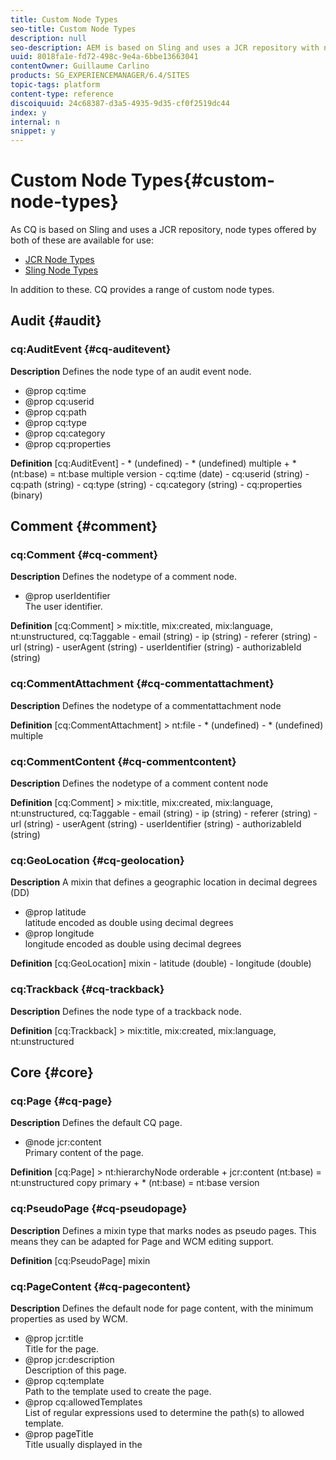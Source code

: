 ```yaml
---
title: Custom Node Types
seo-title: Custom Node Types
description: null
seo-description: AEM is based on Sling and uses a JCR repository with node types offered by both, but AEM also provides a range of custom node types
uuid: 8018fa1e-fd72-498c-9e4a-6bbe13663041
contentOwner: Guillaume Carlino
products: SG_EXPERIENCEMANAGER/6.4/SITES
topic-tags: platform
content-type: reference
discoiquuid: 24c68387-d3a5-4935-9d35-cf0f2519dc44
index: y
internal: n
snippet: y
---
```


# Custom Node Types{#custom-node-types}

As CQ is based on Sling and uses a JCR repository, node types offered by both of these are available for use:

* [JCR Node Types](http://www.day.com/specs/jcr/2.0/3_Repository_Model.html#NodeTypes)
* [Sling Node Types](https://cwiki.apache.org/confluence/display/SLING/Sling+Node+Types)

In addition to these. CQ provides a range of custom node types.

<!--
Comment Type: remark
Last Modified By: (aheimoz)
Last Modified Date: 2018-01-18T11:19:20.869-0500
<p>Taken from the CQ 5.3.0 branch (and compared with current versions):</p>
<ul>
<li>http://svn.day.com/view/svn/cq5/trunk/content/jcr_root/libs/.../*.cnd</li>
</ul>
<p>A tool to generate the docu automatically (isn't standard javadocs) would be good - but not all comments use the same formatting (and proof-reading is good too). Currently using awk and sed to extract relevant information.<br /> </p>
<p>Updates encountered for 5.4 are currently set as draft.<br /> </p>
<p>Need confirmation of status on some node types flagged as ToDo.<br /> </p>
-->

## Audit {#audit}

### cq:AuditEvent {#cq-auditevent}

**Description** Defines the node type of an audit event node.

* @prop cq:time
* @prop cq:userid
* @prop cq:path
* @prop cq:type
* @prop cq:category
* @prop cq:properties

<!--
Comment Type: remark
Last Modified By: (aheimoz)
Last Modified Date: 2018-01-18T11:19:20.963-0500
<p>Description needs more detail from RnD.<br /> </p>
-->

**Definition** [cq:AuditEvent] - &#42; (undefined) - &#42; (undefined) multiple + &#42; (nt:base) = nt:base multiple version - cq:time (date) - cq:userid (string) - cq:path (string) - cq:type (string) - cq:category (string) - cq:properties (binary)

<!--
Comment Type: draft

<h2>Calendar</h2>
-->

<!--
Comment Type: remark
Last Modified By: (ims-author-D9FB647253FD17BE0A4C98A6@AdobeID)
Last Modified Date: 2018-01-18T11:19:21.036-0500
<p>Calendar mixin as a marker for calendar subtrees.</p>
<p>Removed for <a href="https://jira.corp.adobe.com/browse/DOC-6415">DOC-6415</a></p>
<p>5.6.1 (1.3.12) and 6.0 (1.5.124) have<br /> /libs/social/calendar/nodestypes/calendar.cnd<br /> cq:Calendar<br /> cq:CalendarComponent<br /> cq:CalendarEvent<br /> cq:CalendarRecurrence<br /> cq:CalendarRecurrenceRule<br /> cq:CalendarTodo<br /> cq:Alarm<br /> cq:CalendarAttendee</p>
<p>6.1 GA (1.7.197) does not have calendar.cnd</p>
-->

## Comment {#comment}

<!--
Comment Type: remark
Last Modified By: (ims-author-D9FB647253FD17BE0A4C98A6@AdobeID)
Last Modified Date: 2018-01-18T11:19:21.082-0500
<p>UNSURE WHETHER THESE SHOULD BE UNDER<br /> develop/platform<br /> or<br /> develop/communities</p>
<p>Updating per AEM 6.1 FP2 (1.8.269) /libs/social/commons/nodetypes/</p>
<ul>
<li>comments.cnd
<ul>
<li>removed cq:Rating per <a href="https://jira.corp.adobe.com/browse/CQ-39458">CQ-39458</a></li>
</ul> </li>
<li>commentscontent.cnd</li>
<li>commentattachment.cnd</li>
<li>location.cnd</li>
</ul>
<p> </p>
-->

### cq:Comment {#cq-comment}

**Description** Defines the nodetype of a comment node.

* @prop userIdentifier  
  The user identifier.

**Definition** [cq:Comment] > mix:title, mix:created, mix:language, nt:unstructured, cq:Taggable - email (string) - ip (string) - referer (string) - url (string) - userAgent (string) - userIdentifier (string) - authorizableId (string)

### cq:CommentAttachment {#cq-commentattachment}

**Description** Defines the nodetype of a commentattachment node

**Definition** [cq:CommentAttachment] > nt:file - &#42; (undefined) - &#42; (undefined) multiple

### cq:CommentContent {#cq-commentcontent}

**Description** Defines the nodetype of a comment content node

**Definition** [cq:Comment] > mix:title, mix:created, mix:language, nt:unstructured, cq:Taggable - email (string) - ip (string) - referer (string) - url (string) - userAgent (string) - userIdentifier (string) - authorizableId (string)

### cq:GeoLocation {#cq-geolocation}

**Description** A mixin that defines a geographic location in decimal degrees (DD)

* @prop latitude  
  latitude encoded as double using decimal degrees
* @prop longitude  
  longitude encoded as double using decimal degrees

**Definition** [cq:GeoLocation] mixin - latitude (double) - longitude (double)

### cq:Trackback {#cq-trackback}

**Description** Defines the node type of a trackback node.

**Definition** [cq:Trackback] > mix:title, mix:created, mix:language, nt:unstructured

<!--
Comment Type: draft

<h2>Content Sync</h2>
-->

<!--
Comment Type: draft

<h3>cq:ContentSyncConfig</h3>
-->

<!--
Comment Type: draft

<p><strong>FOR CQ5.4</strong></p>
<p><strong>Description</strong></p>
<p></p>
<p>Defines a CQ Content Sync Configuration.</p>
<p></p>
<p><strong>Definition</strong></p>
<p></p>
<p>[cq:ContentSyncConfig] &gt; sling:Folder</p>
<p></p>
-->

<!--
Comment Type: draft

<h3>cq:ContentSyncHash</h3>
-->

<!--
Comment Type: draft

<p><strong>FOR CQ 5.4</strong></p>
<p><strong>Description</strong></p>
<p></p>
<p>Defines a mixin that adds a md5 hash.<br /> </p>
<ul>
<li>@prop md5<br /> MD5 hash as hex string.<br /> </li>
</ul>
<p></p>
<p><strong>Definition</strong></p>
<p></p>
<p>[cq:ContentSyncHash] mixin<br /> - md5 (string) copy</p>
<p></p>
-->

## Core {#core}

### cq:Page {#cq-page}

**Description** Defines the default CQ page.

* @node jcr:content  
  Primary content of the page.

**Definition** [cq:Page] > nt:hierarchyNode orderable + jcr:content (nt:base) = nt:unstructured copy primary + &#42; (nt:base) = nt:base version

### cq:PseudoPage {#cq-pseudopage}

**Description** Defines a mixin type that marks nodes as pseudo pages. This means they can be adapted for Page and WCM editing support.

**Definition** [cq:PseudoPage] mixin

### cq:PageContent {#cq-pagecontent}

**Description** Defines the default node for page content, with the minimum properties as used by WCM.

* @prop jcr:title  
  Title for the page.
* @prop jcr:description  
  Description of this page.
* @prop cq:template  
  Path to the template used to create the page.
* @prop cq:allowedTemplates  
  List of regular expressions used to determine the path(s) to allowed template.
* @prop pageTitle  
  Title usually displayed in the <title> tag.
* @prop navTitle  
  Title usually used in navigation.
* @prop hideInNav  
  Specifies whether the page should be hidden in the navigation.
* @prop onTime  
  Time when this page becomes valid.
* @prop offTime  
  Time when this page becomes invalid.
* @prop cq:lastModified  
  Date the page (or its paragraphs) was last modified.
* @prop cq:lastModifiedBy  
  Last user to change the page (or its paragraphs).
* @prop jcr:language  
  The language of page content.

>[!NOTE]
>
>It is not compulsory for page content to use this type.

**Definition** [cq:PageContent] > nt:unstructured, mix:title, mix:created, cq:OwnerTaggable, sling:VanityPath, cq:ReplicationStatus, sling:Resource orderable - cq:template (string) - cq:allowedTemplates (string) multiple - pageTitle (string) - navTitle (string) - hideInNav (boolean) - onTime (date) - offTime (date) - cq:lastModified (date) - cq:lastModifiedBy (string) - cq:designPath (string) - jcr:language (string)

### cq:Template {#cq-template}

**Description** Defines a CQ template.

* @node jcr:content  
  Default content for new pages.
* @node icon.png  
  A file that holds a characteristic icon.
* @node thumbnail.png  
  A file that holds a characteristic thumbnail image.
* @node workflows  
  Auto assign workflow configuration. The configuration will follow the structure below:  
  + workflows  
  + name1  
  - cq:path  
  - cq:workflowName

* @prop allowedParents  
  Regular expression patterns to determine the path(s) to templates allowed as parent templates.
* @prop allowedChildren  
  Regular expression patterns to determine the path(s) to templates allowed as child templates.
* @prop ranking  
  Position within the list of templates in the create page dialog.

**Definition** [cq:Template] > nt:hierarchyNode, mix:title - &#42; (undefined) - &#42; (undefined) multiple + &#42; (nt:base) = nt:base multiple version + jcr:content (nt:base) copy + icon.png (nt:file) copy + thumbnail.png (nt:file) copy + workflows (nt:base) copy - allowedParents (string) multiple - allowedChildren (string) multiple - ranking (long)

### cq:Component {#cq-component}

**Description** Defines a CQ component.

* @prop jcr:title   
  Title for the component.
* @prop jcr:description   
  Description of the component.
* @node dialog   
  Primary dialog.
* @prop dialogPath  
  Primary dialog path (alternative to dialog).
* @node design_dialog   
  Design dialog.
* @prop cq:cellName   
  Name of the design cell.
* @prop cq:isContainer   
  Indicates whether this is a container component. This forces the cell names of child components to be used instead of path names. For example, the `parsys` is a container component. If this value is not defined, the check is made based on the existence of a `cq:childEditConfig`.

* @prop cq:noDecoration   
  If true, no decoration `div` tags are drawn when including this component.

* @node cq:editConfig   
  The configuration that defines the parameters for the edit bar.
* @node cq:childEditConfig  
  The edit configuration that is inherited by child components.
* @node cq:htmlTag   
  Defines additional tag attributes that are added to the "surrounding" `div` tag when the component is included.

* @node icon.png   
  A file that holds a characteristic icon.
* @node thumbnail.png   
  A file that holds a characteristic thumbnail image.
* @prop allowedParents   
  Regular expression patterns to determine the path(s) of components that are allowed as parent components.
* @prop allowedChildren  
  Regular expression patterns to determine the path(s) of components that are allowed as child components.
* @node virtual   
  Contains subnodes that reflect virtual components used for the component drag and drop.
* @prop componentGroup  
  Name of the component group, used for the component drag and drop.
* @node cq:infoProviders   
  Contains subnodes, each of which has a property `className` that refers to a `PageInfoProvider`.

**Definition** [cq:Component] > nt:folder, mix:title, sling:ResourceSuperType - &#42; (undefined) - &#42; (undefined) multiple + &#42; (nt:base) = nt:base multiple version + dialog (nt:base) = nt:unstructured copy - dialogPath (string) + design_dialog (nt:base) = nt:unstructured copy - cq:cellName (string) - cq:isContainer (boolean) - cq:noDecoration (boolean) + cq:editConfig (cq:EditConfig) = cq:EditConfig copy + cq:childEditConfig (cq:EditConfig) = cq:EditConfig copy + cq:htmlTag (nt:base) = nt:unstructured copy + icon.png (nt:file) copy + thumbnail.png (nt:file) copy - allowedParents (string) multiple - allowedChildren (string) multiple + virtual (nt:base) = sling:Folder copy - componentGroup (string) + cq:infoProviders (nt:base) = nt:unstructured copy

### cq:ComponentMixin {#cq-componentmixin}

**Description** Defines a CQ Component as mixin type.

**Definition** [cq:ComponentMixin] > cq:Component mixin

### cq:EditConfig {#cq-editconfig}

**Description** Defines the configuration for the "editbar".

* @prop cq:dialogMode  
  Mode of the dialog:

    * `floating` - for a normal, floating dialog
    * `inline` - inline editing
    * `auto` - automatic detection (depending on available space)

* @node cq:inplaceEditing   
  Inplace editing configuration for this component.
* @prop cq:layout   
  Layout of the edit bar:

    * `editbar` - edit bar
    * `rollover` - roll over frame
    * `auto` - automatic detection

* @node cq:formParameters   
  Additional parameters to add to the dialog form.
* @prop cq:actions   
  List of actions (edit bar buttons, or menu items).
* @node cq:actionConfigs   
  Widget configurations for edit bar or menu items.
* @prop cq:emptyText   
  Text to be displayed if no visual content is present.
* @node cq:dropTargets   
  Collection of `{@link cq:DropTargetConfig}` nodes.

**Definition** [cq:EditConfig] > nt:unstructured, nt:hierarchyNode orderable - cq:dialogMode (string) < 'auto', 'floating', 'inline' - cq:layout (string) < 'editbar', 'rollover', 'auto' + cq:formParameters (nt:base) = nt:unstructured - cq:actions (string) multiple + cq:actionConfigs (nt:base) = nt:unstructured - cq:emptyText (string) + cq:dropTargets (nt:base) = nt:unstructured + cq:listeners (nt:base) = cq:EditListenersConfig

<!--
Comment Type: draft

<p><strong>For CQ5.4</strong></p>
<p> after dialogMode:</p>
<p> + cq:inplaceEditing (cq:InplaceEditingConfig) = cq:InplaceEditingConfig<br /> </p>
-->

### cq:DropTargetConfig {#cq-droptargetconfig}

**Description** Configures one drop target of a component. The name of the this node will be used as an ID for drag and drop.

* @prop accept   
  List of mime types accepted by this drop target; e.g. `["image/*"]`

* @prop groups   
  List of drag and drop groups that accept a source.
* @prop propertyName   
  Name of the property used to store the reference.

**Definition** [cq:DropTargetConfig] > nt:unstructured orderable - accept (string) multiple - groups (string) multiple - propertyName (string) + parameters (nt:base) = nt:unstructured

<!--
Comment Type: draft

<h3>cq:InplaceEditingConfig</h3>
-->

<!--
Comment Type: draft

<p><strong>For CQ 5.4</strong></p>
<p><strong>Description</strong></p>
<p></p>
<p>Configures inplace editing of a component.</p>
<ul>
<li>@prop active<br /> True to activate inplace editing for the component.</li>
<li>@prop editorType<br /> ID of the inplace editor to be used.</li>
<li>@prop configPath<br /> Path to the configuration of the editor (optional).</li>
<li>@node config<br /> Configuration of the editor (used if no configPath is specified; optional).<br /> </li>
</ul>
<p></p>
<p><strong>Definition</strong></p>
<p><code class="code">[cq:InplaceEditingConfig] &gt; nt:unstructured
<discoiqbr /> - active (boolean)
<discoiqbr /> - editorType (string)
<discoiqbr /> - configPath (string)
<discoiqbr /> + config (nt:unstructured) = nt:unstructured</code></p>
-->

### cq:VirtualComponent {#cq-virtualcomponent}

**Description** Defines a virtual CQ component. These are currently used only for the new component drag and drop wizard.

* @prop jcr:title   
  Title of this component.
* @prop jcr:description   
  Description of this component.
* @node cq:editConfig   
  Edit configuration that defines the parameters for the edit bar.
* @node cq:childEditConfig   
  Edit configuration that is inherited by child components.
* @node icon.png  
  A file that holds a characteristic icon.
* @node thumbnail.png   
  A file that holds a characteristic thumbnail image.
* @prop allowedParents   
  Regular expression patterns to determine path(s) of components that are allowed as parent components.
* @prop allowedChildren  
  Regular expression patterns to determine path(s) of components that are allowed as child components.
* @prop componentGroup   
  Name of the component group for the component drag and drop.

**Definition** [cq:VirtualComponent] > nt:folder, mix:title - &#42; (undefined) - &#42; (undefined) multiple + &#42; (nt:base) = nt:base multiple version + cq:editConfig (cq:EditConfig) = cq:EditConfig copy + icon.png (nt:file) copy + thumbnail.png (nt:file) copy - allowedParents (string) multiple - allowedChildren (string) multiple - componentGroup (string)

### cq:EditListenersConfig {#cq-editlistenersconfig}

**Description** Defines the (client side) listeners to be executed on an edit event. The values must either reference a valid client side listener function or contain a predefined shortcut:

* REFRESH_PAGE
* REFRESH_SELF
* REFRESH_PARENT

* @prop aftercreate   
  Fires after a component has been created.
* @prop afteredit   
  Fires after a component has been edited (modified).
* @prop afterdelete   
  Fires after a component has been deleted.
* @prop afterinsert   
  Fires after a component has been added to this container.
* @prop afterremove   
  Fires after a component has been removed from this container.
* @prop aftermove   
  Fires after components have been moved in this container.

**Definition** [cq:EditListenersConfig] - &#42; (undefined) - &#42; (undefined) multiple + &#42; (nt:base) = nt:base multiple version - aftercreate (string) - afteredit (string) - afterdelete (string) - afterinsert (string) - afterremove (string) - aftermove (string)

## DAM {#dam}

### dam:AssetContent {#dam-assetcontent}

**Description** Content of a DAM asset.

<!--
Comment Type: remark
Last Modified By: (aheimoz)
Last Modified Date: 2018-01-18T11:19:22.647-0500
<p>Need definition from RnD.<br /> </p>
-->

**Definition** [dam:AssetContent] > nt:unstructured + metadata (nt:unstructured) + renditions (nt:folder)

### dam:Asset {#dam-asset}

**Description** DAM asset.

<!--
Comment Type: remark
Last Modified By: (aheimoz)
Last Modified Date: 2018-01-18T11:19:22.743-0500
<p>Need definition from RnD.<br /> </p>
-->

**Definition** [dam:Asset] > nt:hierarchyNode + jcr:content (dam:AssetContent) = dam:AssetContent copy primary + &#42; (nt:base) = nt:base version

### dam:Thumbnail {#dam-thumbnail}

**Description** Thumbnail to represent a DAM asset.

<!--
Comment Type: remark
Last Modified By: (aheimoz)
Last Modified Date: 2018-01-18T11:19:22.835-0500
<p>Need definition from RnD.<br /> </p>
-->

**Definition** [dam:Thumbnails] mixin + dam:thumbnails (nt:folder)

## Delivery Container List {#delivery-container-list}

### cq:containerList {#cq-containerlist}

**Description** Container List.

<!--
Comment Type: remark
Last Modified By: (aheimoz)
Last Modified Date: 2018-01-18T11:19:22.958-0500
<p>Need definition from RnD.<br /> </p>
-->

**Definition** [cq:containerList] mixin

## Delivery Page {#delivery-page}

### cq:Cq4PageAttributes {#cq-cq-pageattributes}

**Description** cq:attributes is the node type for the ContentBus version tags. This node only has a series of properties; of which three are predefined "created", "csd", and "timestampe".

* @prop created (long) mandatory copy  
  Timestamp of creation of the version information, generally the time of checkin of the previous version or time of page creation.
* @prop csd (string) mandatory copy  
  csd standard attribute, copy of the cq:csd property of the page node
* @prop timestampe (long) mandatory copy  
  Timestamp of last version modification, generally checkin time.
* @prop &#42; (string) copy  
  Additional attributes, versioned with the parent node.

**Definition** [cq:Cq4PageAttributes] > nt:base - created (long) mandatory copy - csd (string) mandatory copy - timestampe (long) mandatory copy - &#42; (string) copy

### cq:Cq4ContentPage {#cq-cq-contentpage}

**Description** The node type cq:contentPage contains the property and child node definitions for ContentBus content pages. Only when this mixin type is added to a node of type "cq:page", a node becomes a ContentBus content page.

The items in a "cq:Cq4ContentPage" are:

* @prop cq:csd  
  The ContentBus CSD of the page.
* @node cq:content  
  The content of the page. This child node does not exist if the page node is in state "Existing without content" or "Deleted".
* @node cq:attributes  
  The list of page attributes, which were formerly known as version tags. This node is mandatory for the cq:contentPage type. The attrbutes node is versioned, when the page is node is versioned.

**Definition** [cq:Cq4ContentPage] - cq:csd (string) mandatory copy + cq:attributes (cq:Cq4PageAttributes)

## Importer {#importer}

### cq:PollConfig {#cq-pollconfig}

**Description** Poll configuration.

* @prop source (String) mandatory  
  Data source URI, this is required and must not be empty
* @prop target (String)  
  The target location where data retrieved from the data source is stored. This is optional and defaults to the cq:PollConfig node.
* @prop interval (Long)  
  The interval in seconds at which to poll for new or updated data from the data source. This is optional and defaults to 30 Minutes (1800 seconds).  

* [Creating Custom Data Importer Services for Adobe Experience Manager](/content/help/en/experience-manager/using/polling)

**Definition** [cq:PollConfig] mixin - source (String) mandatory - target (String) - interval (Long)

### cq:PollConfigFolder {#cq-pollconfigfolder}

**Description** Convenience primary node type to easily create poll configuration nodes.

**Definition** [cq:PollConfigFolder] > sling:Folder, cq:PollConfig

## Location {#location}

### cq:GeoLocation {#cq-geolocation-1}

**Description** A mixin that defines a geographic location in decimal degrees (DD).

* @prop latitude   
  Latitude encoded as double using decimal degrees.
* @prop longitude   
  Longitude encoded as double using decimal degrees.

**Definition** [cq:GeoLocation] mixin - latitude (double) - longitude (double)

## Mailer {#mailer}

### cq:mailerMessage {#cq-mailermessage}

**Description** MailerService nodetypes. The mailer uses nodes having this mixin as root nodes of message definitions.

**Definition** [cq:mailerMessage] mixin - messageStatus (string) = 'new' mandatory autocreated

## MSM {#msm}

### cq:LiveRelationship {#cq-liverelationship}

**Description** Defines a LiveRelationship mixin. A master node and a slave node can be virtually linked through a LiveRelationship.

**Definition** [cq:LiveRelationship] mixin - cq:lastRolledout (date) - cq:lastRolledoutBy (string) - cq:sourceUUID (string)

<!--
Comment Type: remark
Last Modified By: (aheimoz)
Last Modified Date: 2018-01-18T11:19:23.597-0500
<p>remove sourceUUID for CQ 5.4<br /> </p>
-->

### cq:LiveSync {#cq-livesync}

**Description** Defines a LiveSync mixin. If a node is involved in a LiveRelationship with a master node as a slave, it is marked a LiveSync.

* @prop cq:master   
  Path of the master node of the LiveRelationship.
* @prop cq:isDeep   
  Defines if the relationship is available for children.
* @prop cq:syncTrigger   
  Defines when is triggered the sync.
* @node &#42; LiveSyncAction   
  Actions to perform on sync

**Definition** [cq:LiveSync] > cq:LiveRelationship mixin orderable + &#42; (cq:LiveSyncAction) = cq:LiveSyncAction + cq:LiveSyncConfig (nt:base) = cq:LiveSyncConfig

### cq:LiveSyncCancelled {#cq-livesynccancelled}

**Description** Defines a LiveSyncCancelled mixin. Cancel the LiveSync behavior of a slave node which may be involded in a LiveRelationship owing to one of its parents.

* @prop cq:isCancelledForChildren   
  Defines whether a LiveSync is cancelled; also for children.

**Definition** [cq:LiveSyncCancelled] > cq:LiveRelationship mixin - cq:isCancelledForChildren (boolean)

### cq:LiveSyncAction {#cq-livesyncaction}

**Description** Defines a LiveSyncAction attached to a LiveSync.

* @prop name   
  Action name.
* @prop value   
  Action value.

**Definition** [cq:LiveSyncAction] > nt:unstructured

### cq:LiveSyncConfig {#cq-livesyncconfig}

**Description** Live Sync configuration.

<!--
Comment Type: remark
Last Modified By: (aheimoz)
Last Modified Date: 2018-01-18T11:19:24.024-0500
<p>Need definition from RnD.<br /> </p>
-->

**Definition** [cq:LiveSyncConfig] - cq:master (string) mandatory - cq:isDeep (boolean) - cq:trigger (string) /&#42;&#42; deprecated &#42;&#42;/

For CQ 5.4 add to the end of list:

`- cq:rolloutConfigs (string) multiple deprecated **/`

### cq:BlueprintAction {#cq-blueprintaction}

**Description** Blueprint action.

<!--
Comment Type: remark
Last Modified By: (aheimoz)
Last Modified Date: 2018-01-18T11:19:24.135-0500
<p>Need definition from RnD.<br /> </p>
-->

**Definition** [cq:BlueprintAction] > nt:unstructured

<!--
Comment Type: draft

<h3>cq:BlueprintSyncConfig</h3>
-->

<!--
Comment Type: draft

<p><strong>FOR CQ 5.4</strong></p>
<p><strong>Description</strong></p>
<p></p>
<p>Blueprint Sync configuration.<br /> </p>
<p></p>
<p></p>
<p><strong>Remark</strong> by Alison Heimoz (aheimoz) on Fri, 8 Oct 2010, 00:29:38 EDT<br /> </p>
<p>Need definition from RnD.<br /> </p>
<p></p>
<p></p>
<p><strong>Definition</strong></p>
<p></p>
<p>[cq:BlueprintSyncConfig] &gt; nt:unstructured<br /> - cq:rolloutConfigs (string) multiple</p>
<p></p>
-->

## Platform {#platform}

### cq:Console {#cq-console}

**Description** Defines the nodetype of a console node.

**Definition** [cq:Console] > sling:VanityPath, mix:title mixin

## Replication {#replication}

### cq:ReplicationStatus {#cq-replicationstatus}

**Description** Defines replication status information mixin.

* @prop cq:lastPublished   
  The date the page was last published (not used anymore).
* @prop cq:lastPublishedBy   
  The user who published the page last (not used anymore).
* @prop cq:lastReplicated   
  The date the page was last replicated.
* @prop cq:lastReplicatedBy   
  The user that replicated the page last.
* @prop cq:lastReplicationAction   
  The replication action: activate or deactivate.
* @prop cq:lastReplicationStatus   
  The replication status (not used anymore).

**Definition** [cq:ReplicationStatus] mixin - cq:lastPublished (date) ignore - cq:lastPublishedBy (string) ignore - cq:lastReplicated (date) ignore - cq:lastReplicatedBy (string) ignore - cq:lastReplicationAction (string) ignore - cq:lastReplicationStatus (string) ignore

## Security {#security}

### cq:ApplicationPrivilege {#cq-applicationprivilege}

**Description** Defines an application privilege.

**Definition** [cq:ApplicationPrivilege] mixin

### cq:PrivilegeAcl {#cq-privilegeacl}

**Description** Defines an application privilege ACL.

* @prop cq:isPathDependent
* @node &#42; ACEs

<!--
Comment Type: remark
Last Modified By: (aheimoz)
Last Modified Date: 2018-01-18T11:19:24.599-0500
<p>Need more detailed definition from RnD.<br /> </p>
-->

**Definition** [cq:PrivilegeAcl] > cq:ApplicationPrivilege mixin orderable - cq:isPathDependent (boolean) + &#42; (cq:PrivilegeAce) = cq:PrivilegeAce

### cq:PrivilegeAce {#cq-privilegeace}

**Description** Defines an application privilege ACE.

* @prop path
* @prop deny

<!--
Comment Type: remark
Last Modified By: (aheimoz)
Last Modified Date: 2018-01-18T11:19:24.689-0500
<p>Need more detailed definition from RnD.<br /> </p>
-->

**Definition** [cq:PrivilegeAce] - path mandatory - deny (boolean)

### cq:ApplicationPrivilege {#cq-applicationprivilege-1}

**Description** Defines an application privilege.

**Definition** [cq:ApplicationPrivilege] mixin

### cq:PrivilegeAcl {#cq-privilegeacl-1}

**Description** Defines an application privilege ACL.

* @prop cq:isPathDependent
* @node &#42; ACEs

<!--
Comment Type: remark
Last Modified By: (aheimoz)
Last Modified Date: 2018-01-18T11:19:24.862-0500
<p>Need more detailed definition from RnD.<br /> </p>
-->

**Definition** [cq:PrivilegeAcl] > cq:ApplicationPrivilege mixin orderable - cq:isPathDependent (boolean) + &#42; (cq:PrivilegeAce) = cq:PrivilegeAce

### cq:PrivilegeAce {#cq-privilegeace-1}

**Description** Defines an application privilege ACE.

* @prop path
* @prop deny

**Definition** [cq:PrivilegeAce] - path mandatory - deny (boolean)

## Site Importer {#site-importer}

### cq:ComponentExtractorSource {#cq-componentextractorsource}

**Description** Defines a mixin type that marks files that can be opened with component extractor.

**Definition** [cq:ComponentExtractorSource] mixin

## Tagging {#tagging}

### cq:Tag {#cq-tag}

**Description** Defines a single tag, but can also contain tags, thus creating a taxonomy

**Definition** [cq:Tag] > nt:base, mix:title - sling:resourceType (String) - &#42; (undefined) multiple - &#42; (undefined) + &#42; (nt:base) = cq:Tag version

### cq:Taggable {#cq-taggable}

**Description** Abstract base mixin for taggable content.

* @node cq:tags

**Definition** [cq:Taggable] - cq:tags (string) multiple

### cq:OwnerTaggable {#cq-ownertaggable}

**Description** Only authors/owners are allowed to tag the content (moderated/administered tagging).

**Definition** [cq:OwnerTaggable] > cq:Taggable

### cq:UserTaggable (ToDo) {#cq-usertaggable-todo}

<!--
Comment Type: remark
Last Modified By: (aheimoz)
Last Modified Date: 2018-01-18T11:19:25.480-0500
<p>is this active or todo for 5.3?<br /> </p>
-->

**Description** Any user/public website can tag the content (Web2.0 style), used inside cq:userContent.

**Definition** [cq:UserTaggable] > cq:Taggable mixin

### cq:AllowsUserContent {#cq-allowsusercontent}

<!--
Comment Type: remark
Last Modified By: (aheimoz)
Last Modified Date: 2018-01-18T11:19:25.586-0500
<p>is this active or todo for 5.3?<br /> </p>
-->

**Description** Adds a cq:userContent subnode that can be modified by users; each user will have their own cq:userContent/<userid> subnode, that typically has the mixin cq:UserTaggable.

**Definition** [cq:AllowsUserContent] mixin + cq:userContent (nt:unstructured)

`TODO: extended variant, more explicitly defining the cq:userContent tree`

```
[cq:AllowsUserContent]
 mixin
 + cq:userContent (cq:UserContent)
```

`` ``

<!--
Comment Type: remark
Last Modified By: (aheimoz)
Last Modified Date: 2018-01-18T11:19:25.655-0500
<p>ToDo by when? Leave in or remove from here.<br /> </p>
-->

### cq:UserContent {#cq-usercontent}

<!--
Comment Type: remark
Last Modified By: (aheimoz)
Last Modified Date: 2018-01-18T11:19:25.700-0500
<p>is this active or todo for 5.3?<br /> </p>
-->

**Description** Can be modified by users.

**Definition** [cq:UserContent] > nt:unstructured // userids + &#42; (cq:UserData) // other content + &#42; (nt:base)

### cq:UserData {#cq-userdata}

**Description** User data.

<!--
Comment Type: remark
Last Modified By: (aheimoz)
Last Modified Date: 2018-01-18T11:19:25.818-0500
<p>is this active or todo for 5.3?<br /> </p>
-->

**Definition** [cq:UserData] > nt:unstructured, cq:UserTaggable

## Widgets {#widgets}

### cq:ClientLibraryFolder {#cq-clientlibraryfolder}

**Description** Client library folder.

**Definition** [cq:ClientLibraryFolder] > sling:Folder - categories (string) multiple - dependencies (string) multiple

### cq:Widget {#cq-widget}

**Description** Widget.

<!--
Comment Type: remark
Last Modified By: (aheimoz)
Last Modified Date: 2018-01-18T11:19:26.003-0500
<p>Need definition from RnD.<br /> </p>
-->

**Definition** [cq:Widget] > nt:unstructured orderable - xtype (string) - name (string) - title (string) + items (nt:base) = cq:WidgetCollection copy

### cq:WidgetCollection {#cq-widgetcollection}

**Description** Widget collection.

<!--
Comment Type: remark
Last Modified By: (aheimoz)
Last Modified Date: 2018-01-18T11:19:26.095-0500
<p>Need definition from RnD.<br /> </p>
-->

**Definition** [cq:WidgetCollection] > nt:unstructured orderable + &#42; (cq:Widget) = cq:Widget copy

### cq:Dialog {#cq-dialog}

**Description** Dialog.

<!--
Comment Type: remark
Last Modified By: (aheimoz)
Last Modified Date: 2018-01-18T11:19:26.187-0500
<p>Need definition from RnD.<br /> </p>
-->

**Definition** [cq:Dialog] > cq:Widget orderable

### cq:Panel {#cq-panel}

**Description** Panel.

<!--
Comment Type: remark
Last Modified By: (aheimoz)
Last Modified Date: 2018-01-18T11:19:26.297-0500
<p>Need definition from RnD.<br /> </p>
-->

**Definition** [cq:Panel] > cq:Widget orderable

### cq:TabPanel {#cq-tabpanel}

**Description** Tab panel.

<!--
Comment Type: remark
Last Modified By: (aheimoz)
Last Modified Date: 2018-01-18T11:19:26.407-0500
<p>Need definition from RnD.<br /> </p>
-->

**Definition** [cq:TabPanel] > cq:Panel orderable - activeTab (long)

### cq:Field {#cq-field}

**Description** Field.

<!--
Comment Type: remark
Last Modified By: (aheimoz)
Last Modified Date: 2018-01-18T11:19:26.554-0500
<p>Need definition from RnD.<br /> </p>
-->

**Definition** [cq:Field] > cq:Widget orderable - fieldLabel (string) - value (string) - ignoreData (boolean)

## Wiki {#wiki}

### wiki:Topic {#wiki-topic}

**Description** Wiki topic.

<!--
Comment Type: remark
Last Modified By: (aheimoz)
Last Modified Date: 2018-01-18T11:19:26.694-0500
<p>Need definition from RnD.<br /> </p>
-->

**Definition** [wiki:Topic] > nt:unstructured, nt:hierarchyNode, mix:versionable, mix:lockable + &#42; (wiki:Topic) version + wiki:attachments (nt:folder) = nt:folder version + wiki:properties (wiki:Properties) = wiki:Properties copy - wiki:text (string) mandatory primary - wiki:lastModified (date) mandatory - wiki:lastModifiedBy (string) mandatory - wiki:topicName - wiki:topicTitle - wiki:lockedBy - wiki:logMessage (string) - wiki:quietSave (boolean)

### wiki:User {#wiki-user}

**Description** Wiki user.

<!--
Comment Type: remark
Last Modified By: (aheimoz)
Last Modified Date: 2018-01-18T11:19:26.799-0500
<p>Need definition from RnD.<br /> </p>
-->

**Definition** [wiki:User] mixin - wiki:subscriptions (string) multiple

### wiki:Properties {#wiki-properties}

**Description** Wiki properties.

<!--
Comment Type: remark
Last Modified By: (aheimoz)
Last Modified Date: 2018-01-18T11:19:26.910-0500
<p>Need definition from RnD.<br /> </p>
-->

**Definition** [wiki:Properties] - wiki:isGlobal (boolean) - &#42; (undefined)

## Workflow {#workflow}

### cq:Workflow {#cq-workflow}

**Description** Represents a workflow instance.

**Definition** [cq:Workflow] > nt:base, mix:referenceable - modelId (String) - modelVersion (String) - startTime (Date) - endTime (Date) - initiator (String) - &#42; (undefined) - &#42; (undefined) multiple - sling:resourceType (String) = "cq/workflow/components/instance" mandatory autocreated + workflowStack (nt:unstructured) + wait (nt:unstructured) + orTab (nt:unstructured) + data (cq:WorkflowData) + history (nt:unstructured) + metaData (nt:unstructured) + workItems (nt:unstructured)

### cq:WorkItem {#cq-workitem}

**Description** Work item.

<!--
Comment Type: remark
Last Modified By: (aheimoz)
Last Modified Date: 2018-01-18T11:19:27.174-0500
<p>Need definition from RnD.<br /> </p>
-->

**Definition** [cq:WorkItem] - assignee (String) - workflowId (String) - nodeId (String) - startTime (Date) - endTime (Date) - dueTime (Date) - sling:resourceType (String) = "cq/workflow/components/workitem" mandatory autocreated + metaData (nt:unstructured)

### cq:Payload {#cq-payload}

**Description** Payload.

<!--
Comment Type: remark
Last Modified By: (aheimoz)
Last Modified Date: 2018-01-18T11:19:27.278-0500
<p>Need definition from RnD.<br /> </p>
-->

**Definition** [cq:Payload] - path (Path) - uuid (String) - jcr:url (String) - binary (Binary) - javaObject (String) - &#42; (undefined) - &#42; (undefined) multiple

### cq:WorkflowData {#cq-workflowdata}

**Description** Workflow data.

<!--
Comment Type: remark
Last Modified By: (aheimoz)
Last Modified Date: 2018-01-18T11:19:27.377-0500
<p>Need definition from RnD.<br /> </p>
-->

**Definition** [cq:WorkflowData] - &#42; (undefined) - &#42; (undefined) multiple + payload (cq:Payload) + metaData (nt:unstructured) copy

### cq:WorkflowModel {#cq-workflowmodel}

**Description** Auto assign workflow configuration. The configuration will follow this structure below: workflows + name1 - cq:path - cq:workflowName + workflows (nt:base)

**Definition** [cq:WorkflowModel] > nt:base, mix:versionable orderable - title (String) - description (String) - sling:resourceType (String) = "cq/workflow/components/model" mandatory autocreated + nodes (nt:unstructured) copy + transitions (nt:unstructured) copy + metaData (nt:unstructured) copy

### cq:WorkflowNode {#cq-workflownode}

**Description** Workflow node.

<!--
Comment Type: remark
Last Modified By: (aheimoz)
Last Modified Date: 2018-01-18T11:19:27.564-0500
<p>Need definition from RnD.<br /> </p>
-->

**Definition** [cq:WorkflowNode] orderable - title (String) - description (String) - maxIdleTime (long) - type (String) - &#42; (undefined) - &#42; (undefined) multiple + metaData (nt:unstructured) copy + timeoutConfiguration (nt:unstructured) copy

### cq:WorkflowTransition {#cq-workflowtransition}

**Description** Workflow transition.

<!--
Comment Type: remark
Last Modified By: (aheimoz)
Last Modified Date: 2018-01-18T11:19:27.654-0500
<p>Need definition from RnD.<br /> </p>
-->

**Definition** [cq:WorkflowTransition] orderable - from (String) - to (String) - rule (String) + metaData (nt:unstructured) copy

### cq:OrTab {#cq-ortab}

**Description** Or tab.

<!--
Comment Type: remark
Last Modified By: (aheimoz)
Last Modified Date: 2018-01-18T11:19:27.745-0500
<p>Need definition from RnD.<br /> </p>
-->

**Definition** [cq:OrTab] - workflowId (String) // not compulsory as this node will already be attached to the workflow node - nodeId (String)

### cq:Wait {#cq-wait}

**Description** Wait.

<!--
Comment Type: remark
Last Modified By: (aheimoz)
Last Modified Date: 2018-01-18T11:19:27.835-0500
<p>Need definition from RnD.<br /> </p>
-->

**Definition** [cq:Wait] - workflowId (String) // not compulsory as this node will be already attached to the workflow node - destNodeId (String) - fromNodeId (String)

### cq:WorkflowStack {#cq-workflowstack}

**Description** Workflow stack.

<!--
Comment Type: remark
Last Modified By: (aheimoz)
Last Modified Date: 2018-01-18T11:19:27.926-0500
<p>Need definition from RnD.<br /> </p>
-->

**Definition** [cq:WorkflowStack] - containeeInstanceId (String) - parentInstanceId (String) - nodeId (String)

### cq:ProcessStack {#cq-processstack}

**Description** Process stack.

<!--
Comment Type: remark
Last Modified By: (aheimoz)
Last Modified Date: 2018-01-18T11:19:28.015-0500
<p>Need definition from RnD.<br /> </p>
-->

**Definition** [cq:ProcessStack] - workflowId (String) // not compulsory as this node will be already attached to the workflow node - containerWorkflowModelId (String) - containerWorkflowNodeId - containerWorkflowEndNodeId // still needed (if name already defines that id)

### cq:WorkflowLauncher {#cq-workflowlauncher}

**Description** Workflow launcher.

<!--
Comment Type: remark
Last Modified By: (aheimoz)
Last Modified Date: 2018-01-18T11:19:28.107-0500
<p>Need definition from RnD.<br /> </p>
-->

**Definition** [cq:WorkflowLauncher] - nodetype (String) - glob (String) - eventType (Long) - description (String) - condition (String) - workflow (String) - &#42; (undefined) - &#42; (undefined) multiple
